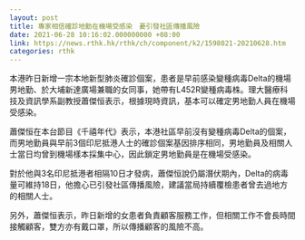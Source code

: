 ```yaml
---
layout: post
title: 專家相信確診地勤在機場受感染　憂引發社區傳播風險
date: 2021-06-28 10:16:02.000000000 +08:00
link: https://news.rthk.hk/rthk/ch/component/k2/1598021-20210628.htm
categories: rthk
---
```


本港昨日新增一宗本地新型肺炎確診個案，患者是早前感染變種病毒Delta的機場男地勤、於大埔新達廣場兼職的女同事，她帶有L452R變種病毒株。理大醫療科技及資訊學系副教授蕭傑恒表示，根據現時資訊，基本可以確定男地勤人員在機場受感染。

蕭傑恒在本台節目《千禧年代》表示，本港社區早前沒有變種病毒Delta的個案，而男地勤員與早前3個印尼抵港人士的確診個案基因排序相同，男地勤員及相關人士當日均曾到機場樣本採集中心，因此鎖定男地勤員是在機場受感染。

對於他與3名印尼抵港者相隔10日才發病，蕭傑恒說仍屬潛伏期內，Delta的病毒量可維持18日，他擔心已引發社區傳播風險，建議當局持續覆檢患者曾去過地方的相關人士。

另外，蕭傑恒表示，昨日新增的女患者負責顧客服務工作，但相關工作不會長時間接觸顧客，雙方亦有戴口罩，所以傳播顧客的風險不高。
